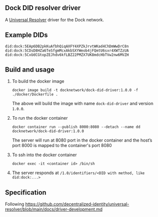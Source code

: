 ## Dock DID resolver driver
A [Universal Resolver](https://github.com/decentralized-identity/universal-resolver/) driver for the Dock network.

## Example DIDs

```
did:dock:5EAp6DB2pkKuAfbhQiqAXFY4XPZkJrvtWKad4ChDmWwDrC8n
did:dock:5CDsD8HZa6TeSfgmMcxAkbSXYWeob4jFQmtU6sxr4XWTZzUA
did:dock:5CxUdCGtopZEJhdv6kfLBZ22PMZX7UK8mdcHbTVw2nw6MVZH
```

## Build and usage

1. To build the docker image
    ```
    docker image build -t docknetwork/dock-did-driver:1.0.0 -f ./docker/Dockerfile .
    ```
    The above will build the image with name `dock-did-driver` and version `1.0.0`.
1. To run the docker container
    ```
    docker container run --publish 8000:8080 --detach --name dd docknetwork/dock-did-driver:1.0.0
    ```
    The server will run at 8080 port in the docker container and the host’s port 8000 is mapped to the container's port 8080

1. To ssh into the docker container
    ```
    docker exec -it <container id> /bin/sh
    ```

1. The server responds at `/1.0/identifiers/<DID with method, like did:dock:...>`

## Specification

Following https://github.com/decentralized-identity/universal-resolver/blob/main/docs/driver-development.md
